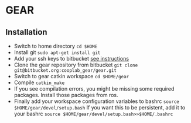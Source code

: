 # GEAR

## Installation
 * Switch to home directory ```cd $HOME```
 * Install git
 	```sudo apt-get install git```
 * 	Add your ssh keys to bitbucket [see instructions](https://confluence.atlassian.com/bitbucket/set-up-ssh-for-git-728138079.html)
 * Clone the gear repository from bitbucket
 	```git clone git@bitbucket.org:cooplab_gear/gear.git```
 * Switch to gear catkin workspace ```cd $HOME/gear```
 * Compile ```catkin_make```
 * If you see compilation errors, you might be missing some required packages. Install those packages from ros.
 * Finally add your workspace configuration variables to bashrc
 ```source $HOME/gear/devel/setup.bash```
 If you want this to be persistent, add it to your bashrc
 ```source $HOME/gear/devel/setup.bash>>$HOME/.bashrc```